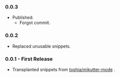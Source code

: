 ### 0.0.3
* Published.
  * Forgot commit.

### 0.0.2
* Replaced unusable snippets.

### 0.0.1 - First Release
* Transplanted snippets from [toshia/mikutter-mode](https://github.com/toshia/mikutter-mode) .
